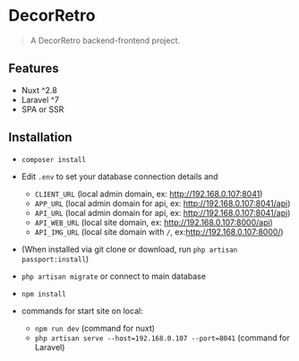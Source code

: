 # DecorRetro

> A DecorRetro backend-frontend project.

## Features

- Nuxt ^2.8
- Laravel ^7
- SPA or SSR

## Installation

- `composer install`
- Edit `.env` to set your database connection details and
    - `CLIENT_URL` (local admin domain, ex: http://192.168.0.107:8041)
    - `APP_URL` (local admin domain for api, ex: http://192.168.0.107:8041/api)
    - `API_URL` (local admin domain for api, ex: http://192.168.0.107:8041/api)
    - `API_WEB_URL` (local site domain, ex: http://192.168.0.107:8000/api)
    - `API_IMG_URL` (local site domain with `/`, ex:http://192.168.0.107:8000/)

- (When installed via git clone or download, run `php artisan passport:install`)
- `php artisan migrate` or connect to main database
- `npm install`

- commands for start site on local:
    - `npm run dev` (command for nuxt)
    - `php artisan serve --host=192.168.0.107 --port=8041` (command for Laravel)
    
